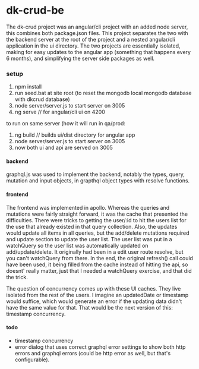 
# dk-crud-be

The dk-crud project was an angular/cli project with an added node server, this combines both package.json files. This project separates the two with the backend server at the root of the project and a nested angular/cli application in the ui directory. The two projects are essentially isolated, making for easy updates to the angular app (something that happens every 6 months), and simplifying the server side packages as well. 

### setup
1. npm install
2. run seed.bat at site root (to reset the mongodb local mongodb database with dkcrud database)
3. node server/server.js to start server on 3005
4. ng serve // for angular/cli ui on 4200

to run on same server (how it will run in qa/prod:  
  
1. ng build // builds ui/dist directory for angular app
2. node server/server.js to start server on 3005
3. now both ui and api are served on 3005




  
#### backend  
graphql.js was used to implement the backend, notably the types, query, mutation and input objects, in grapthql object types with resolve functions. 
  
#### frontend
The frontend was implemented in apollo. Whereas the queries and mutations were fairly straight forward, it was the cache that presented the difficulties. There were tricks to getting the user/:id to hit the users list for the use that already existed in that query collection. Also, the updates would update all items in all queries, but the add/delete mutations required and update section to update the user list. The user list was put in a watchQuery so the user list was automatically updated on add/update/delete. It originally had been in a edit user route resolve, but you can't watchQuery from there. In the end, the original refresh() call could have been used, it being filled from the cache instead of hitting the api, so doesnt' really matter, just that I needed a watchQuery exercise, and that did the trick. 

The question of concurrency comes up with these UI caches. They live isolated from the rest of the users. I imagine an updatedDate or timestamp would suffice, which would generate an error if the updating data didn't have the same value for that. That would be the next version of this: timestamp concurrency. 

#### todo
* timestamp concurrency
* error dialog that uses correct graphql error settings to show both http errors and graphql errors (could be http error as well, but that's configurable).
